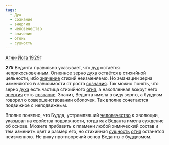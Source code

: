```yaml
---
tags:
  - Дух
  - сознание
  - энергия
  - человечество
  - значение
  - огонь
  - сущность
---
```


[Агни-Йога 1929г](https://127.0.0.1:4002/agni/1929)

___275___
Веданта правильно указывает, что [дух](../../../tags/#Дух) остаётся неприкосновенным. Огненное зерно [духа](../../../tags/#Дух) остаётся в стихийной цельности, ибо [значение](../../../tags/#значение) стихий неизменяемо. Но эманации зерна изменяются в зависимости от роста [сознания](../../../tags/#[сознание](../../../tags/#сознание)). Так можно понять, что зерно [духа](../../../tags/#Дух) есть частица стихийного [огня](../../../tags/#огонь), а накопленная вокруг него [энергия](../../../tags/#энергия) есть [сознание](../../../tags/#сознание). Значит, Веданта имела в виду зерно, а буддизм говорил о совершенствовании оболочек. Так вполне сочетаются подвижное с неподвижным.   

Вполне понятно, что Будда, устремлявший [человечество](../../../tags/#человечество) к эволюции, указывал на свойства подвижности, тогда как Веданта имела суждение об основе. Можете прибавить к пламени любой химический состав и тем изменить цвет и размер его, но стихийная [сущность](../../../tags/#сущность) [огня](../../../tags/#огонь) останется неизменною. Не вижу противоречий основ Веданты с буддизмом.